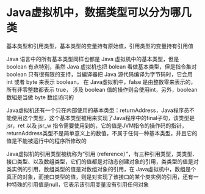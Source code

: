# Java虚拟机中，数据类型可以分为哪几类

基本类型和引用类型，基本类型的变量持有原始值，引用类型的变量持有引用值

Java 语言中的所有基本类型同样也都是 Java 虛拟机中的基本类型，但是 boolean 有点特别，虽然 Java 虛拟机也把 bolean 看做基本类型，但是指令集对 boolean 只有很有限的支持，当編译器把 Java 源代码编译为字节码时，它会用 int 或者 byte 来表示 boolean， 在 Java虛拟机中，false 是由整数零来表示的，所有非零整数都表示 true， 涉及 boolean 值的操作则会使用int，另外，boolean 数組是当做 byte 数组访问的

Java虚拟机还有一个只在内部使用的基本类型：returnAddress，Java程序员不能使用这个类型，这个基本类型被用来实现了Java程序中的final子句，该类型是 jsr，ret 以及 jsr_w 指令需要使用到的，它的值是JVM指令的操作码的指针，returnAddress类型不是简单意义上的数值，不属于任何一种基本类型，并且它的值是不能被运行中的程序所修改的

Java虚拟机的引用类型被统称为“引用 (reference）”，有三种引用类型，类类型、接口类型、以及数组类型，它们的值都是对动态创建对象的引用，类类型的值是对类实例的引用，数组类型的值是对数组对象的引用，在 Java虛拟机中，数组是个真正的对象，而接口类型的值，则是对实现了该接口的某个类实例的引用，还有一种特殊的引用值是null，它表示该引用变量没有引用任何对象

